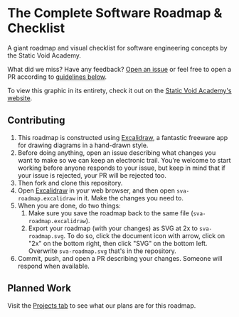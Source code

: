 # The Complete Software Roadmap & Checklist

A giant roadmap and visual checklist for software engineering concepts by the Static Void Academy.

What did we miss? Have any feedback? [Open an issue](https://github.com/Static-Void-Academy/complete-software-roadmap/issues) or feel free to open a PR according to [guidelines below](#contributing).

To view this graphic in its entirety, check it out on the [Static Void Academy's website](https://www.staticvoid.dev/software-roadmap).

## Contributing

1. This roadmap is constructed using [Excalidraw](https://excalidraw.com/), a fantastic freeware app for drawing diagrams in a hand-drawn style.
2. Before doing anything, open an issue describing what changes you want to make so we can keep an electronic trail. You're welcome to start working before anyone responds to your issue, but keep in mind that if your issue is rejected, your PR will be rejected too.
3. Then fork and clone this repository.
4. Open [Excalidraw](https://excalidraw.com/) in your web browser, and then open `sva-roadmap.excalidraw` in it. Make the changes you need to.
5. When you are done, do two things:
    1. Make sure you save the roadmap back to the same file (`sva-roadmap.excalidraw`).
    2. Export your roadmap (with your changes) as SVG at 2x to `sva-roadmap.svg`. To do so, click the document icon with arrow, click on "2x" on the bottom right, then click "SVG" on the bottom left. Overwrite `sva-roadmap.svg` that's in the repository.
6. Commit, push, and open a PR describing your changes. Someone will respond when available.

## Planned Work

Visit the [Projects tab](https://github.com/Static-Void-Academy/complete-software-roadmap/projects) to see what our plans are for this roadmap.
